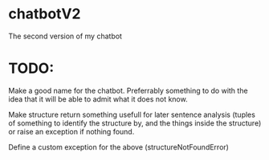 # chatbotV2
The second version of my chatbot
# TODO:
Make a good name for the chatbot. Preferrably something to do with the idea that it will be able to admit what it does not know.

Make structure return something usefull for later sentence analysis (tuples of something to identify the structure by, and the things inside the structure) or raise an exception if nothing found.

Define a custom exception for the above (structureNotFoundError)
